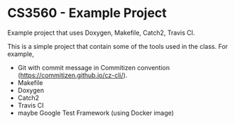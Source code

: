 # CS3560 - Example Project

Example project that uses Doxygen, Makefile, Catch2, Travis CI.

This is a simple project that contain some of the tools used in the class. For example,

- Git with commit message in Commitizen convention (https://commitizen.github.io/cz-cli/).
- Makefile
- Doxygen
- Catch2
- Travis CI
- maybe Google Test Framework (using Docker image)

